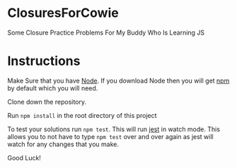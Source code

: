 # ClosuresForCowie
Some Closure Practice Problems For My Buddy Who Is Learning JS

# Instructions
Make Sure that you have [Node](https://nodejs.org/en/). If you download Node then you will get [npm](https://www.npmjs.com/) by default which you will need.

Clone down the repository.

Run `npm install` in the root directory of this project

To test your solutions run `npm test`. This will run [jest](https://jestjs.io/en/) in watch mode. This allows you to not have to type `npm test` over and over again as jest will watch for any changes that you make.

Good Luck!

